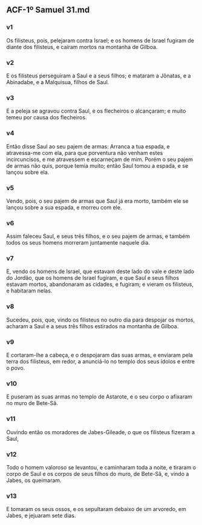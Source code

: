 ## ACF-1º Samuel 31.md
### v1
 Os filisteus, pois, pelejaram contra Israel; e os homens de Israel fugiram de diante dos filisteus, e caíram mortos na montanha de Gilboa.
### v2
 E os filisteus perseguiram a Saul e a seus filhos; e mataram a Jônatas, e a Abinadabe, e a Malquisua, filhos de Saul.
### v3
 E a peleja se agravou contra Saul, e os flecheiros o alcançaram; e muito temeu por causa dos flecheiros.
### v4
 Então disse Saul ao seu pajem de armas: Arranca a tua espada, e atravessa-me com ela, para que porventura não venham estes incircuncisos, e me atravessem e escarneçam de mim. Porém o seu pajem de armas não quis, porque temia muito; então Saul tomou a espada, e se lançou sobre ela.
### v5
 Vendo, pois, o seu pajem de armas que Saul já era morto, também ele se lançou sobre a sua espada, e morreu com ele.
### v6
 Assim faleceu Saul, e seus três filhos, e o seu pajem de armas, e também todos os seus homens morreram juntamente naquele dia.
### v7
 E, vendo os homens de Israel, que estavam deste lado do vale e deste lado do Jordão, que os homens de Israel fugiram, e que Saul e seus filhos estavam mortos, abandonaram as cidades, e fugiram; e vieram os filisteus, e habitaram nelas.
### v8
 Sucedeu, pois, que, vindo os filisteus no outro dia para despojar os mortos, acharam a Saul e a seus três filhos estirados na montanha de Gilboa.
### v9
 E cortaram-lhe a cabeça, e o despojaram das suas armas, e enviaram pela terra dos filisteus, em redor, a anunciá-lo no templo dos seus ídolos e entre o povo.
### v10
 E puseram as suas armas no templo de Astarote, e o seu corpo o afixaram no muro de Bete-Sã.
### v11
 Ouvindo então os moradores de Jabes-Gileade, o que os filisteus fizeram a Saul,
### v12
 Todo o homem valoroso se levantou, e caminharam toda a noite, e tiraram o corpo de Saul e os corpos de seus filhos do muro, de Bete-Sã, e, vindo a Jabes, os queimaram.
### v13
 E tomaram os seus ossos, e os sepultaram debaixo de um arvoredo, em Jabes, e jejuaram sete dias.
